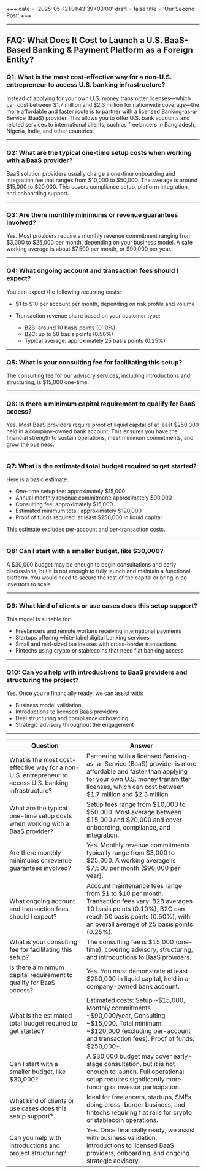 +++
date = '2025-05-12T01:43:39+03:00'
draft = false
title = 'Our Second Post'
+++




---

## FAQ: What Does It Cost to Launch a U.S. BaaS-Based Banking & Payment Platform as a Foreign Entity?

### Q1: What is the most cost-effective way for a non-U.S. entrepreneur to access U.S. banking infrastructure?

Instead of applying for your own U.S. money transmitter licenses—which can cost between \$1.7 million and \$2.3 million for nationwide coverage—the more affordable and faster route is to partner with a licensed Banking-as-a-Service (BaaS) provider. This allows you to offer U.S. bank accounts and related services to international clients, such as freelancers in Bangladesh, Nigeria, India, and other countries.

---

### Q2: What are the typical one-time setup costs when working with a BaaS provider?

BaaS solution providers usually charge a one-time onboarding and integration fee that ranges from \$10,000 to \$50,000. The average is around \$15,000 to \$20,000. This covers compliance setup, platform integration, and onboarding support.

---

### Q3: Are there monthly minimums or revenue guarantees involved?

Yes. Most providers require a monthly revenue commitment ranging from \$3,000 to \$25,000 per month, depending on your business model. A safe working average is about \$7,500 per month, or \$90,000 per year.

---

### Q4: What ongoing account and transaction fees should I expect?

You can expect the following recurring costs:

* \$1 to \$10 per account per month, depending on risk profile and volume
* Transaction revenue share based on your customer type:

  * B2B: around 10 basis points (0.10%)
  * B2C: up to 50 basis points (0.50%)
  * Typical average: approximately 25 basis points (0.25%)

---

### Q5: What is your consulting fee for facilitating this setup?

The consulting fee for our advisory services, including introductions and structuring, is \$15,000 one-time.

---

### Q6: Is there a minimum capital requirement to qualify for BaaS access?

Yes. Most BaaS providers require proof of liquid capital of at least \$250,000 held in a company-owned bank account. This ensures you have the financial strength to sustain operations, meet minimum commitments, and grow the business.

---

### Q7: What is the estimated total budget required to get started?

Here is a basic estimate:

* One-time setup fee: approximately \$15,000
* Annual monthly revenue commitment: approximately \$90,000
* Consulting fee: approximately \$15,000
* Estimated minimum total: approximately \$120,000
* Proof of funds required: at least \$250,000 in liquid capital

This estimate excludes per-account and per-transaction costs.

---

### Q8: Can I start with a smaller budget, like \$30,000?

A \$30,000 budget may be enough to begin consultations and early discussions, but it is not enough to fully launch and maintain a functional platform. You would need to secure the rest of the capital or bring in co-investors to scale.

---

### Q9: What kind of clients or use cases does this setup support?

This model is suitable for:

* Freelancers and remote workers receiving international payments
* Startups offering white-label digital banking services
* Small and mid-sized businesses with cross-border transactions
* Fintechs using crypto or stablecoins that need fiat banking access

---

### Q10: Can you help with introductions to BaaS providers and structuring the project?

Yes. Once you’re financially ready, we can assist with:

* Business model validation
* Introductions to licensed BaaS providers
* Deal structuring and compliance onboarding
* Strategic advisory throughout the engagement

---







| **Question**                                                                                           | **Answer**                                                                                                                                                                                                         |
| ------------------------------------------------------------------------------------------------------ | ------------------------------------------------------------------------------------------------------------------------------------------------------------------------------------------------------------------ |
| What is the most cost-effective way for a non-U.S. entrepreneur to access U.S. banking infrastructure? | Partnering with a licensed Banking-as-a-Service (BaaS) provider is more affordable and faster than applying for your own U.S. money transmitter licenses, which can cost between \$1.7 million and \$2.3 million.  |
| What are the typical one-time setup costs when working with a BaaS provider?                           | Setup fees range from \$10,000 to \$50,000. Most average between \$15,000 and \$20,000 and cover onboarding, compliance, and integration.                                                                          |
| Are there monthly minimums or revenue guarantees involved?                                             | Yes. Monthly revenue commitments typically range from \$3,000 to \$25,000. A working average is \$7,500 per month (\$90,000 per year).                                                                             |
| What ongoing account and transaction fees should I expect?                                             | Account maintenance fees range from \$1 to \$10 per month. Transaction fees vary: B2B averages 10 basis points (0.10%), B2C can reach 50 basis points (0.50%), with an overall average of 25 basis points (0.25%). |
| What is your consulting fee for facilitating this setup?                                               | The consulting fee is \$15,000 (one-time), covering advisory, structuring, and introductions to BaaS providers.                                                                                                    |
| Is there a minimum capital requirement to qualify for BaaS access?                                     | Yes. You must demonstrate at least \$250,000 in liquid capital, held in a company-owned bank account.                                                                                                              |
| What is the estimated total budget required to get started?                                            | Estimated costs: Setup \~\$15,000, Monthly commitments \~\$90,000/year, Consulting \~\$15,000. Total minimum: \~\$120,000 (excluding per-account and transaction fees). Proof of funds: \$250,000+.                |
| Can I start with a smaller budget, like \$30,000?                                                      | A \$30,000 budget may cover early-stage consultation, but it is not enough to launch. Full operational setup requires significantly more funding or investor participation.                                        |
| What kind of clients or use cases does this setup support?                                             | Ideal for freelancers, startups, SMEs doing cross-border business, and fintechs requiring fiat rails for crypto or stablecoin operations.                                                                          |
| Can you help with introductions and project structuring?                                               | Yes. Once financially ready, we assist with business validation, introductions to licensed BaaS providers, onboarding, and ongoing strategic advisory.                                                             |


